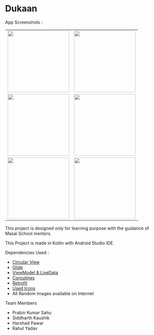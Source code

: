 # Dukaan

App Screenshots :

<table>
  <tr>
    <td><img src="https://i.postimg.cc/ZYpKgf9y/Screenshot-2021-05-18-19-46-27-930-com-example-dukaan.jpg" width="200"/></td>
    <td><img src="https://i.postimg.cc/13C962db/Screenshot-2021-05-18-19-46-53-596-com-example-dukaan.jpg" width="200"/></td>
  </tr>
  
  
  <tr>
    <td><img src="https://i.postimg.cc/50v1h0tM/Screenshot-2021-05-18-19-48-42-530-com-example-dukaan.jpg" width="200"/></td>
    <td><img src="https://i.postimg.cc/HsTHNTDf/Screenshot-2021-05-18-19-48-55-354-com-example-dukaan.jpg" width="200"/></td>
  </tr>
  
  
  <tr>
    <td><img src="https://i.postimg.cc/7YBvQ7N2/Screenshot-2021-05-18-19-48-58-499-com-example-dukaan.jpg" width="200"/></td>
    <td><img src="https://i.postimg.cc/SsbHzGmw/Screenshot-2021-05-18-19-49-53-348-com-example-dukaan.jpg" width="200"/></td>
  </tr>
 </table>


This project is designed only for learning purpose with the guidance of Masai School mentors.

This Project is made in Kotlin with Android Studio IDE.

Dependencies Used :
- [Circular View](https://github.com/hdodenhof/CircleImageView) 
- [Glide](https://github.com/bumptech/glide) 
- [ViewModel & LiveData](https://gist.github.com/sanogueralorenzo/217ab91e45b2b66935608bb6f48c0d1f)
- [Coroutines](https://github.com/Kotlin/kotlinx.coroutines)
- [Retrofit](https://github.com/square/retrofit)
- [Used Icons](https://www.flaticon.com)
- All Random images available on Internet

Team Members 
- Prabin Kumar Sahu
- Siddharth Kaushik
- Harshad Pawar
- Rahul Yadav

